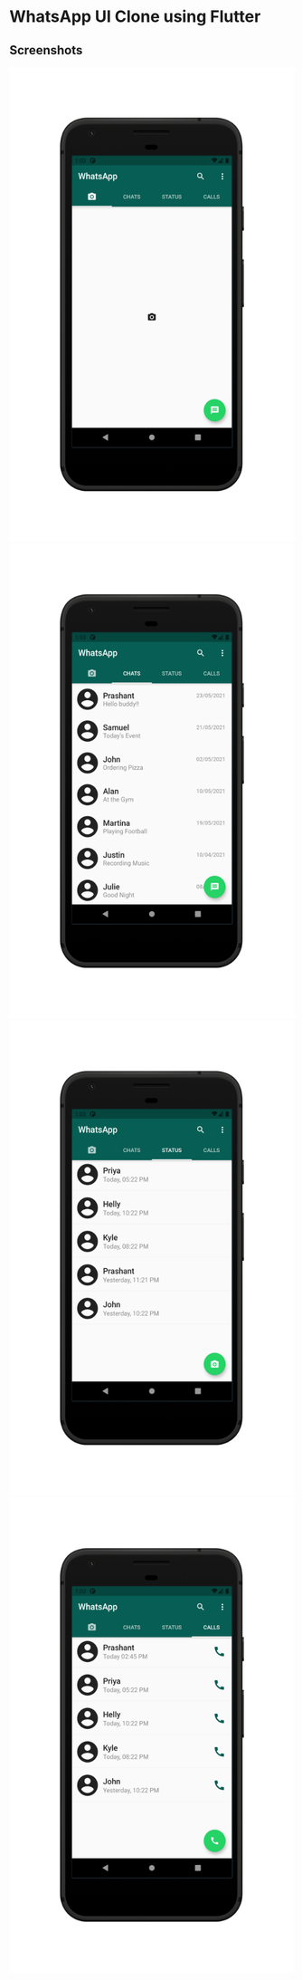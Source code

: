 # WhatsApp UI Clone using Flutter

## Screenshots

![Camera Image](screenshots/1_Camera.png)
![Chats Image](screenshots/2_Chats.png)
![Status Image](screenshots/3_Status.png)
![Calls Image](screenshots/4_Calls.png)
